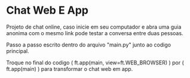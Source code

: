 # Chat Web E App

 Projeto de chat online, caso inicie em seu computador e abra uma guia anonima com o mesmo link pode testar a conversa entre duas pessoas.

 Passo a passo escrito dentro do arquivo "main.py" junto ao codigo principal.

 Troque no final do codigo ( ft.app(main, view=ft.WEB_BROWSER) ) por ( ft.app(main) ) para transformar o chat web em app.


